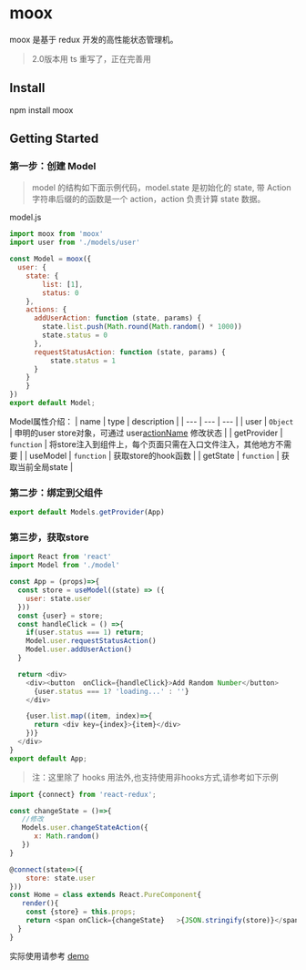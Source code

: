 # moox
moox 是基于 redux 开发的高性能状态管理机。

> 2.0版本用 ts 重写了，正在完善用

## Install
npm install moox

## Getting Started

### 第一步：创建 Model
> model 的结构如下面示例代码，model.state 是初始化的 state, 带 Action 字符串后缀的的函数是一个 action，action 负责计算 state 数据。

model.js

```js
import moox from 'moox'
import user from './models/user'

const Model = moox({
  user: {
    state: {
        list: [1],
        status: 0
    },
    actions: {
      addUserAction: function (state, params) {
        state.list.push(Math.round(Math.random() * 1000))
        state.status = 0
      },
      requestStatusAction: function (state, params) {
          state.status = 1
      }
    }
    }
})
export default Model;
```
Model属性介绍：
| name | type | description |
| --- | --- | --- |
| user | `Object` | 申明的user store对象，可通过 user[actionName](params) 修改状态 |
| getProvider | `function` | 将store注入到组件上，每个页面只需在入口文件注入，其他地方不需要 |
| useModel | `function` | 获取store的hook函数 |
| getState | `function` | 获取当前全局state |


### 第二步：绑定到父组件

```js
export default Models.getProvider(App)
```

### 第三步，获取store

```js
import React from 'react'
import Model from './model'

const App = (props)=>{
  const store = useModel((state) => ({
    user: state.user
  }))
  const {user} = store;
  const handleClick = () =>{
    if(user.status === 1) return;
    Model.user.requestStatusAction()
    Model.user.addUserAction()
  }

  return <div>
    <div><button  onClick={handleClick}>Add Random Number</button>
      {user.status === 1? 'loading...' : ''}
    </div>

    {user.list.map((item, index)=>{
      return <div key={index}>{item}</div>
    })}
  </div>
}
export default App;

```
>注：这里除了 hooks 用法外,也支持使用非hooks方式,请参考如下示例

```js
import {connect} from 'react-redux';

const changeState = ()=>{
   //修改
   Models.user.changeStateAction({
      x: Math.random()
   })
}

@connect(state=>({
	store: state.user
}))
const Home = class extends React.PureComponent{
   render(){
    const {store} = this.props;
    return <span onClick={changeState}   >{JSON.stringify(store)}</span>
  }
}

```



实际使用请参考 [demo](https://github.com/suxiaoxin/moox/tree/master/demo)
